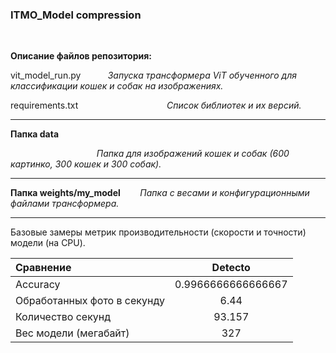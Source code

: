 ### ITMO_Model compression

$~~~~~~~~~$

__Описание файлов репозитория:__

vit_model_run.py $~~~~~~~~~$ _Запуска трансформера ViT обученного для классификации кошек и собак на изображениях._

requirements.txt  $~~~~~~~~~~~~~~~~~~~~~~~~~~~~~~~~~~$ _Список библиотек и их версий._

***
__Папка data__

$~~~~~~~~~~~~~~~~~~~~~~~~~~~~~~~~~~$   _Папка для изображений кошек и собак (600 картинко, 300 кошек и 300 собак)._


***
__Папка weights/my_model__  $~~~~~~$  _Папка с весами и конфигурационными файлами трансформера._


***


Базовые замеры метрик производительности (скорости и точности) модели (на CPU).

Сравнение                    | Detecto              |   
:----------------------------|:--------------------:|
Accuracy                     | 0.9966666666666667   | 
Обработанных фото в секунду  | 6.44                 | 
Количество секунд            | 93.157               |
Вес модели (мегабайт)        | 327                  |
